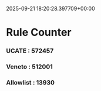 2025-09-21 18:20:28.397709+00:00
# Rule Counter 
 ### UCATE : 572457

 ### Veneto : 512001

 ### Allowlist : 13930